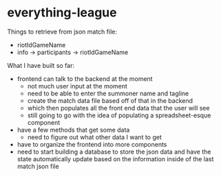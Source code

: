 # everything-league
Things to retrieve from json match file:
-  riotIdGameName
  - info -> participants -> riotIdGameName


What I have built so far:
- frontend can talk to the backend at the moment
  - not much user input at the moment
  - need to be able to enter the summoner name and tagline
  - create the match data file based off of that in the backend
  - which then populates all the front end data that the user will see
  - still going to go with the idea of populating a spreadsheet-esque component
- have a few methods that get some data
  - need to figure out what other data I want to get
- have to organize the frontend into more components
- need to start building a database to store the json data and have the state automatically update based on the information inside of the last match json file

